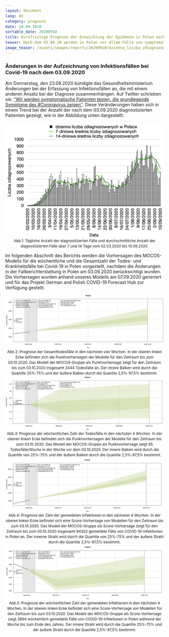 ```yaml
---
layout: document
lang: de
category: prognose
date: 10.09.2020
sortable_date: 20200910
title: Kurzfristige Prognose der Entwicklung der Epidemie in Polen nach dem 10.09.2020
teaser: Nach dem 03.09.20 werden in Polen vor allem Fälle von symptomatischen Infektionen gemeldet, was für einen sprunghaften Anstieg der Zahl der täglichen Vorfälle verantwortlich ist.
image_teaser: /assets/images/reports/20200910/dzienna_liczba_zdiagnozowanych_20200910_pl.png  
---
```


<h3>Änderungen in der Aufzeichnung von Infektionsfällen bei Covid-19 nach dem 03.09.2020</h3>

<p>Am Donnerstag, den 23.09.2020 kündigte das Gesundheitsministerium Änderungen bei der Erfassung von Infektionsfällen an, die mit einem anderen Ansatz bei der Diagnose zusammenhängen. Auf Twitter schrieben sie: <a href="https://twitter.com/MZ_GOV_PL/status/1301494343350603776">"Wir werden symptomatische Patienten testen, die grundlegende Symptome des #Coronavirus zeigen"</a>. Diese Veränderungen haben sich in einem Trend bei der Anzahl der nach dem 03.09.2020 diagnostizierten Patienten gezeigt, wie in der Abbildung unten dargestellt:</p>

<div style="text-align: center">
    <img src="/assets/images/reports/20200910/dzienna_liczba_zdiagnozowanych_20200910_pl.png" style="display: block; margin: 0 auto;"/>
    <small>Abb.1: Tägliche Anzahl der diagnostizierten Fälle und durchschnittliche Anzahl der diagnostizierten Fälle über 7 und 14 Tage vom 02.03.2020 bis 10.09.2020.</small>
</div>

Im folgenden Abschnitt des Berichts werden die Vorhersagen des MOCOS-Modells für die wöchentliche und die Gesamtzahl der Todes- und Krankheitsfälle bei Covid-19 in Polen vorgestellt, nachdem die Änderungen in der Fallberichterstattung in Polen am 03.09.2020 berücksichtigt wurden. Die Vorhersagen wurden anhand unseres Modells am 07.09.2020 generiert und für das Projekt German and Polish COVID-19 Forecast Hub zur Verfügung gestellt.

<div style="text-align: center">
    <img src="/assets/images/reports/20200910/rys2.png" style="display: block; margin: 0 auto;"/>
    <small>Abb.2: Prognose der Gesamttodesfälle in den nächsten vier Wochen. In der oberen linken Ecke befinden sich die Punktvorhersagen der Modelle für den Zeitraum bis zum 03.10.2020. Das Modell der MOCOS-Gruppe als Punktvorhersage zeigt für den Zeitraum bis zum 03.10.2020 insgesamt 2444 Todesfälle an. Der innere Balken wird durch die Quantile 25%-75% und der äußere Balken durch die Quantile 2,5%-97,5% bestimmt.</small>
</div>
<div style="text-align: center">
    <img src="/assets/images/reports/20200910/rys3.png" style="display: block; margin: 0 auto;"/>
    <small> Abb.3: Prognose der wöchentlichen Zahl der Todesfälle in den nächsten 4 Wochen. In der oberen linken Ecke befinden sich die Punktvorhersagen der Modelle für den Zeitraum bis zum 03.10.2020. Das Modell der MOCOS-Gruppe als Punktvorhersage zeigt 85 Todesfälle/Woche in der Woche vor dem 03.10.2020. Der innere Balken wird durch die Quantile von 25%-75% und der äußere Balken durch die Quantile 2,5%-97,5% bestimmt.</small>
</div>
<div style="text-align: center">
    <img src="/assets/images/reports/20200910/rys4.png" style="display: block; margin: 0 auto;"/>
    <small>Abb.4: Prognose der Zahl der gemeldeten Infektionen in den nächsten 4 Wochen. In der oberen linken Ecke befindet sich eine Score-Vorhersage von Modellen für den Zeitraum bis zum 03.10.2020. Das Modell der MOCOS-Gruppe als Score-Vorhersage zeigt für den Zeitraum bis zum 03.10.2020 insgesamt 84302 gemeldete Fälle von COVID-19-Infektionen in Polen an. Der innerne Strahl wird durch die Quantile von 25%-75% und der äußere Strahl durch die Quantile 2,5%-97,5% bestimmt.</small>
</div>
<div style="text-align: center">
    <img src="/assets/images/reports/20200910/rys5.png" style="display: block; margin: 0 auto;"/>
    <small>Abb.5: Prognose der wöchentlichen Zahl der gemeldeten Infektionen in den nächsten 4 Wochen. In der oberen linken Ecke befindet sich eine Score-Vorhersage von Modellen für den Zeitraum bis zum 03.10.2020. Das Modell der MOCOS-Gruppe als Score-Vorhersage zeigt 3694 wöchentlich gemeldete Fälle von COVID-19-Infektionen in Polen während der Woche bis zum Ende des Jahres. Der innere Strahl wird durch die Quantile 25%-75% und der äußere Strahl durch die Quantile 2,5%-97,5% bestimmt.</small>
</div>